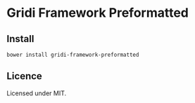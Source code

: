 # Gridi Framework Preformatted

## Install
`bower install gridi-framework-preformatted`

## Licence

Licensed under MIT.